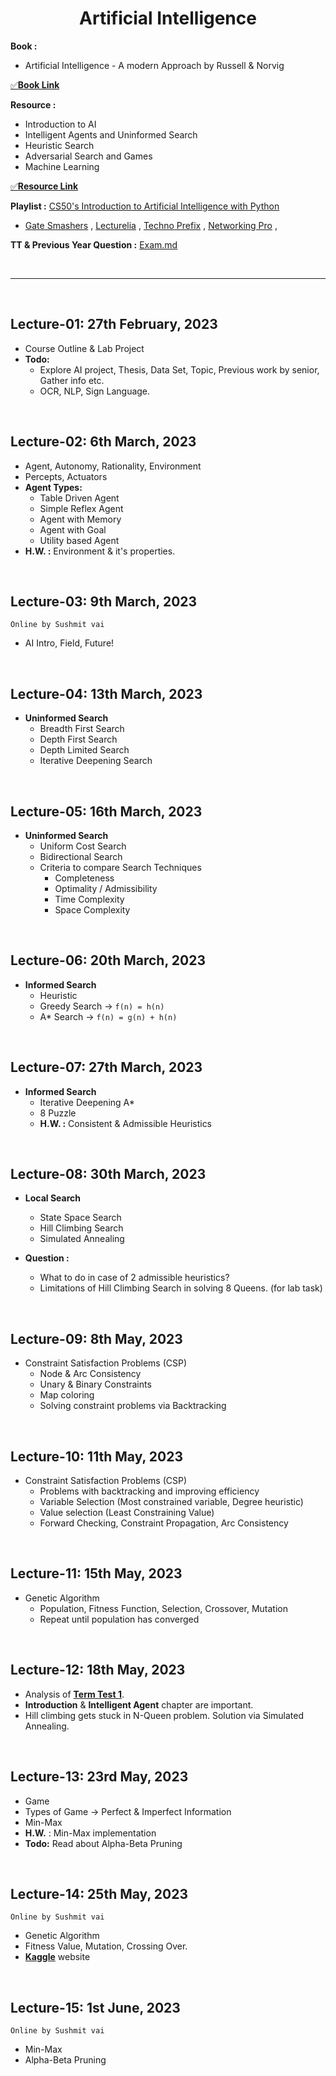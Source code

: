 <h1 align="center">Artificial Intelligence</h1>

**Book :**
- Artificial Intelligence - A modern Approach by Russell & Norvig

[✅**Book Link**][book]

[book]: https://drive.google.com/drive/folders/1cuc0XdBXW1RaipbVnF4KwFxZqa3DW1os?usp=sharing

**Resource :**
- Introduction to AI
- Intelligent Agents and Uninformed Search
- Heuristic Search
- Adversarial Search and Games
- Machine Learning 

[✅**Resource Link**](https://drive.google.com/drive/folders/1ThBKRU7DFpFnEgfe9j4ZkuItXGM7j1ZQ?usp=drive_link)

**Playlist :** [CS50's Introduction to Artificial Intelligence with Python](https://www.youtube.com/playlist?list=PLBw9d_OueVJS_084gYQexJ38LC2LEhpR4)

- [Gate Smashers](https://www.youtube.com/playlist?list=PLxCzCOWd7aiHGhOHV-nwb0HR5US5GFKFI) ,
[Lecturelia](https://www.youtube.com/playlist?list=PLncy2sD7w4YrJTxgIEZ_GN6Ja9Wp8iLgj) ,
[Techno Prefix](https://www.youtube.com/playlist?list=PLCK1b2JkxwlieBnTBc-okFhVraathHGA1) ,
[Networking Pro](https://www.youtube.com/playlist?list=PLMW5djzR9cKPldpj8BunTOfM9PSzXQDRF) ,


**TT & Previous Year Question :** [Exam.md](Exam.md)

<br><hr><br>

<h2>Lecture-01: 27th February, 2023</h2>

- Course Outline & Lab Project
- **Todo:**
    - Explore AI project, Thesis, Data Set, Topic, Previous work by senior, Gather info etc.
    - OCR, NLP, Sign Language.

<br><h2>Lecture-02: 6th March, 2023</h2>

- Agent, Autonomy, Rationality, Environment
- Percepts, Actuators
- **Agent Types:**
    - Table Driven Agent
    - Simple Reflex Agent
    - Agent with Memory
    - Agent with Goal
    - Utility based Agent
- **H.W. :** Environment & it's properties.

<br><h2>Lecture-03: 9th March, 2023</h2>

`Online by Sushmit vai`
- AI Intro, Field, Future!

<br><h2>Lecture-04: 13th March, 2023</h2>

- **Uninformed Search**
    - Breadth First Search
    - Depth First Search
    - Depth Limited Search
    - Iterative Deepening Search

<br><h2>Lecture-05: 16th March, 2023</h2>

- **Uninformed Search**
    - Uniform Cost Search
    - Bidirectional Search
    - Criteria to compare Search Techniques
        - Completeness
        - Optimality / Admissibility
        - Time Complexity
        - Space Complexity

<br><h2>Lecture-06: 20th March, 2023</h2>

- **Informed Search**
    - Heuristic
    - Greedy Search -> `f(n) = h(n)`
    - A* Search -> `f(n) = g(n) + h(n)`

<br><h2>Lecture-07: 27th March, 2023</h2>

- **Informed Search**
    - Iterative Deepening A*
    - 8 Puzzle
    - **H.W. :** Consistent & Admissible Heuristics

<br><h2>Lecture-08: 30th March, 2023</h2>

- **Local Search**
    - State Space Search
    - Hill Climbing Search
    - Simulated Annealing

- **Question :**
    - What to do in case of 2 admissible heuristics?
    - Limitations of Hill Climbing Search in solving 8 Queens. (for lab task)

<br><h2>Lecture-09: 8th May, 2023</h2>

- Constraint Satisfaction Problems (CSP)
    - Node & Arc Consistency
    - Unary & Binary Constraints
    - Map coloring
    - Solving constraint problems via Backtracking 

<br><h2>Lecture-10: 11th May, 2023</h2>

- Constraint Satisfaction Problems (CSP)
    - Problems with backtracking and improving efficiency
    - Variable Selection (Most constrained variable, Degree heuristic)
    - Value selection (Least Constraining Value)
    - Forward Checking, Constraint Propagation, Arc Consistency

<br><h2>Lecture-11: 15th May, 2023</h2>

- Genetic Algorithm
    - Population, Fitness Function, Selection, Crossover, Mutation
    - Repeat until population has converged

<br><h2>Lecture-12: 18th May, 2023</h2>

- Analysis of [**Term Test 1**](Exam.md).
- **Introduction** & **Intelligent Agent** chapter are important.
- Hill climbing gets stuck in N-Queen problem. Solution via Simulated Annealing.

<br><h2>Lecture-13: 23rd May, 2023</h2>

- Game
- Types of Game -> Perfect & Imperfect Information
- Min-Max
- **H.W.** : Min-Max implementation<br>
- **Todo:** Read about Alpha-Beta Pruning

<br><h2>Lecture-14: 25th May, 2023</h2>

`Online by Sushmit vai`
- Genetic Algorithm
- Fitness Value, Mutation, Crossing Over.
- [**Kaggle**](https://www.kaggle.com/) website

<br><h2>Lecture-15: 1st June, 2023</h2>

`Online by Sushmit vai`
- Min-Max
- Alpha-Beta Pruning
